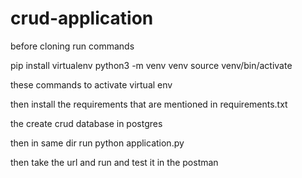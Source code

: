 # crud-application


before cloning
run commands

pip install virtualenv
python3 -m venv venv
source venv/bin/activate

these commands to activate virtual env


then install the requirements that are mentioned in requirements.txt


the create crud database in postgres


then in same dir run  python application.py

then take the url and run and test it in the postman
